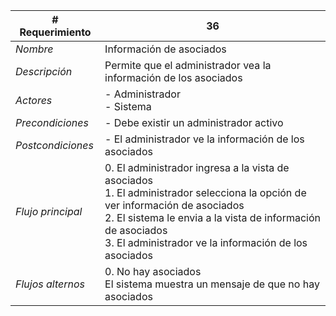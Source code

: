 |# Requerimiento|36 |
|-|-|
| *Nombre*|Información de asociados
| *Descripción*| Permite que el administrador vea la información de los asociados |
|*Actores*| - Administrador<br> - Sistema
|*Precondiciones*| - Debe existir un administrador activo
|*Postcondiciones*| - El administrador ve la información de los asociados
|*Flujo principal*|0.  El administrador ingresa a la vista de asociados<br>1.  El administrador selecciona la opción de ver información de asociados<br>2.  El sistema le envia a la vista de información de asociados<br>3.  El administrador ve la información de los asociados
|*Flujos alternos*|0.  No hay asociados<br>El sistema muestra un mensaje de que no hay asociados
